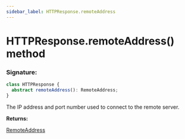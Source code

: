 ```yaml
---
sidebar_label: HTTPResponse.remoteAddress
---
```


# HTTPResponse.remoteAddress() method

### Signature:

```typescript
class HTTPResponse {
  abstract remoteAddress(): RemoteAddress;
}
```

The IP address and port number used to connect to the remote server.

**Returns:**

[RemoteAddress](./puppeteer.remoteaddress.md)
